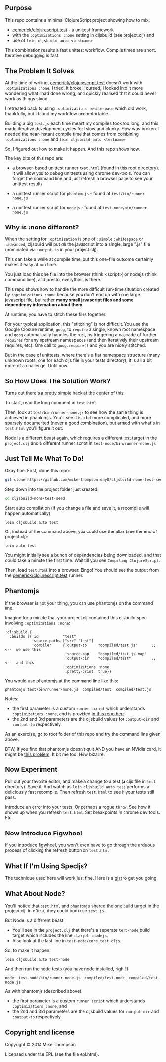Purpose
---------------

This repo contains a minimal ClojureScript project showing how to mix:

* [cemerick/clojurescript.test]  - a unittest framework
* with the `:optimizations :none` setting in cljsbuild (see project.clj) and
* use of `lein cljsbuild auto <testname>`

This combination results a fast unittest workflow. Compile times are short. Iterative debugging is fast.


The Problem It Solves
----------------------

At the time of writing, [cemerick/clojurescript.test]  doesn't work with `:optimizations :none`.
I tried, it broke, I cursed, I looked into it more wondering what I had done wrong, and quickly
realised that it could never work as things stood.

I retreated back to using `:optimizations :whitespace` which did work, thankfully, but
I found my workflow uncomfortable.

Building a big `test.js` each time meant my compiles took too long, and this
made iterative development
cycles feel slow and clunky. Flow was broken.  I needed the near-instant compile
time that comes from combining `:optimizations :none` and `lein cljsbuild auto <testname>`

So, I figured out how to make it happen. And this repo shows how.

The key bits of this repo are:

* a browser-based unittest runner `test.html` (found in this root directory). It will allow you to
debug unittests using chrome dev-tools.  You can forget the command line
and just refresh a browser page to see your unittest results.

* a unittest runner script for `phantom.js` - found at `test/bin/runner-none.js`

* a unittest runner script for `nodejs` - found at `test-node/bin/runner-none.js`


Why is :none different?
-----------------------

When the setting for `:optimization` is one of `:simple` `:whitespace` or `:advanced`, cljsbuild will put *all* the javascript into a single, large ".js" file (nominated via `:output-to` in your project.clj).

This can take a while at compile time, but this one-file outcome certainly makes it easy at run time.

You just load this one file into the browser (think \<script\>) or nodejs (think command line), and presto, everything is there.

This repo shows how to handle the more difficult run-time situation created by `:optimizations :none` because you don't end up with one large javascript file, but rather **many small javascript files and some dependency information about them**.

At runtime, you have to stitch these files together.

For your typical application, this "stitching" is not difficult.  You use the Google Closure runtime, `goog`, to `require` a single, known root namespace and `goog` automatically handles the rest, by triggering a cascade of further `requires` for any upstream namespaces (and then iteratively their upstream requires, etc). One call to `goog.require()` and you are nicely stitched.

But in the case of unittests, where there's a flat namespace structure (many unknown roots, one for each cljs file in your tests directory), it is all a bit more of a challenge. Until now.



So How Does The Solution Work?
----------------------

Turns out there's a pretty simple hack at the center of this.

To start, read the long comment in `test.html`.

Then, look at `test/bin/runner-none.js` to see how the same thing is achieved
in phantomjs. You'll see it is a bit more complicated, and more sparsely
documented (never a good combination), but armed with what's in `test.html`
you'll figure it out.

Node is a different beast again, which requires a different test target in the `project.clj`
and a different runner script in `test-node/bin/runner-none.js`


Just Tell Me What To Do!
----------------------

Okay fine.  First, clone this repo:

```sh
git clone https://github.com/mike-thompson-day8/cljsbuild-none-test-seed.git
```

Step down into the project folder just created:

```sh
cd cljsbuild-none-test-seed
```

Start auto compilation (if you change a file and save it, a recompile will happen automatically)


```
lein cljsbuild auto test
```
Or, instead of the command above, you could use the alias (see the end of project.clj):
```
lein auto-test
```

You might initially see a bunch of dependencies being downloaded, and that could take a minute the first time. Wait till you see `Compiling ClojureScript.`

Then, load `test.html` into a browser. Bingo! You should see the output from the [cemerick/clojurescript.test] runner.


Phantomjs
--------------------

If the browser is not your thing, you can use phantomjs on the command line.


Imagine for a minute that your project.clj contained this cljsbuild spec involving `:optimizations :none`:
```
:cljsbuild {
  :builds [{:id           "test"
            :source-paths ["src" "test"]
            :compiler     {:output-to     "compiled/test.js"      ;; <--  we use this
                           :source-map    "compiled/test.js.map"
                           :output-dir    "compiled/test"         ;; <--  and this
                           :optimizations :none
                           :pretty-print  true}}
```


You would use phantomjs at the command line like this:
```
phantomjs test/bin/runner-none.js  compiled/test  compiled/test.js
```

Notes:
* the first parameter is a custom `runner script` which understands `:optimizations :none`, and is provided [in this repo here]
* the 2nd and 3rd parameters are the cljsbuild values for `:output-dir` and `:output-to` respectively.

As an exercise, go to root folder of this repo and try the command line given above.


BTW, if you find that phantomjs doesn't quit AND you have an NVidia card, it might be [this problem]. It bit me too. How bizarre.


Now Experiment
----------------------

Pull out your favorite editor, and make a change to a test (a cljs file in `test` directory). Save it. And watch as `lein cljsbuild auto test` performs a deliciously fast recompile. Then refresh `test.html` to see if your tests still pass.

Introduce an error into your tests.  Or perhaps a rogue  `throw`.  See how it shows up when you refresh `test.html`.  Set breakpoints in chrome dev tools. Etc.



Now Introduce Figwheel
----------------------


If you introduce [figwheel], you won't  even have to go through the arduous process of clicking the refresh button on `test.html`


What If I'm Using Specljs?
----------------------

The technique used here will work just fine.  Here is a [gist] to get you going.



What About Node?
----------------------

You'll notice that `test.html` and `phantomjs` shared the one build target in the project.clj.  In effect, they could both use `test.js`.


But Node is a different beast:

* You'll see in the `project.clj` that there's a seperate `test-node` build target which includes the line `:target :nodejs`.
* Also look at the last line in `test-node/core_test.cljs`.

So, to make it happen:
```
lein cljsbuild auto test-node
```

And then run the node tests (you have node installed, right?):
```
node  test-node/bin/runner-none.js  compiled/test-node  compiled/test-node.js
```

As with phantomjs (described above):
* the first parameter is a custom `runner script` which understands `:optimizations :none`, and
* the 2nd and 3rd parameters are the cljsbuild values for `:output-dir` and `:output-to` respectively.


Copyright and license
-------------------

Copyright © 2014 Mike Thompson

Licensed under the EPL (see the file epl.html).


[gist]:https://gist.github.com/mike-thompson-day8/8a87349cf69697bfcd64
[figwheel]:https://github.com/bhauman/lein-figwheel
[this problem]:https://github.com/ariya/phantomjs/issues/10845#issuecomment-14994358
[cemerick/clojurescript.test]:https://github.com/cemerick/clojurescript.test
[in this repo here]:https://github.com/mike-thompson-day8/cljsbuild-none-test-seed/blob/master/test/bin/runner-none.js



